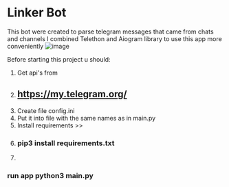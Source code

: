 # Linker Bot
This bot were created to parse telegram messages that came from chats and channels
I combined Telethon and Aiogram library to use this app more conveniently
![image](https://user-images.githubusercontent.com/94004361/219478995-b19d9cc0-6506-47c8-bd42-1966ae3ff886.png)

Before starting this project u should:
1. Get api's from 
2. ## https://my.telegram.org/ 
3. Create file config.ini
4. Put it into file with the same names as in main.py 
5. Install requirements >> 
6. ### pip3 install requirements.txt
7. 
### run app python3 main.py
